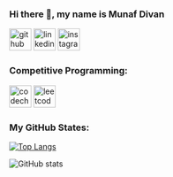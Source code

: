 ### Hi there 👋, my name is Munaf Divan

[<img src='https://cdn.jsdelivr.net/npm/simple-icons@3.0.1/icons/github.svg' alt='github' height='40'>](https://github.com/divan1920)  [<img src='https://cdn.jsdelivr.net/npm/simple-icons@3.0.1/icons/linkedin.svg' alt='linkedin' height='40'>](https://www.linkedin.com/in/munaf-divan-a031a51a0/)  [<img src='https://cdn.jsdelivr.net/npm/simple-icons@3.0.1/icons/instagram.svg' alt='instagram' height='40'>](https://www.instagram.com/__munaf__divan__/)


### Competitive Programming:
 
[<img src='https://cdn.jsdelivr.net/npm/simple-icons@3.0.1/icons/codechef.svg' alt='codechef' height='40'>](https://www.codechef.com/users/divan_1920)  [<img src='https://cdn.jsdelivr.net/npm/simple-icons@3.0.1/icons/leetcode.svg' alt='leetcode' height='40'>](https://leetcode.com/divan_1920/) 

### My GitHub States:

[![Top Langs](https://github-readme-stats.vercel.app/api/top-langs/?username=divan1920)](https://github.com/anuraghazra/github-readme-stats)

![GitHub stats](https://github-readme-stats.vercel.app/api?username=divan1920&show_icons=true)  


